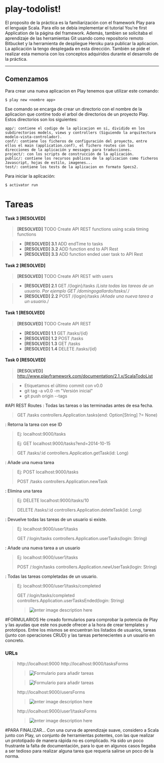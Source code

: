 play-todolist!
===================
El proposito de la práctica es la familiarización con el framework Play para el lenguaje Scala. Para ello se debía implementar el tutorial You're first Application de la página del framework. Además, tambien se solicitaba el aprendizaje de las herramientas Git usando como repositorio remoto Bitbucket y la herramienta de despliegue Heroku para publicar la aplicacion. La aplicación la tengo desplegada en esta dirección. También se pide el realizar esta memoria con los conceptos adquiridos durante el desarrollo de la práctica.

----------

Comenzamos
-------------

Para crear una nueva aplicacion en Play tenemos que utilizar este comando:
```
$ play new <nombre app>
```
Ese comando se encarga de crear un directorio con el nombre de la aplicacion que contine todo el arbol de directorios de un proyecto Play. Estos directorios son los siguientes:
```
app/: contiene el codigo de la aplicacion en si, dividido en los subdirectorios models, views y controllers (Siguiendo la arquitectura modelo-vista-controlador).
conf/: contiene los ficheros de configuración del proyecto, entre ellos el main (application.conf), el fichero routes con las direcciones de la aplicación y messages para traducciones.
project/: con los scripts de construcción de la aplicación.
public/: contiene los recursos publicos de la aplicacion como ficheros Javascript, hojas de estilo, imagenes...
test/: contiene los tests de la aplicacion en formato Specs2.
```

Para iniciar la aplicación:
```
$ activator run
```

Tareas
===================

#### Task 3 [RESOLVED]

>**[RESOLVED]** TODO Create API REST functions using scala timing functions

> - **[RESOLVED] 3.1** ADD endTime to tasks
> - **[RESOLVED] 3.2** ADD function end to API Rest
> - **[RESOLVED] 3.3** ADD function ended user task to API Rest



#### Task 2 [RESOLVED]

>**[RESOLVED]** TODO Create API REST with users

> - **[RESOLVED] 2.1** GET /{login}/tasks /*Lista todas las tareas de un usuario. Por ejemplo GET /domingogallardo/tasks/.*/
> - **[RESOLVED] 2.2** POST /{login}/tasks /*Añade una nueva tarea a un usuario.*/

#### Task 1 [RESOLVED]

>**[RESOLVED]** TODO Create API REST

> - **[RESOLVED] 1.1** GET /tasks/{id}
> - **[RESOLVED] 1.2** POST /tasks
> - **[RESOLVED] 1.3** GET /tasks
> - **[RESOLVED] 1.4** DELETE /tasks/{id}


#### Task 0 [RESOLVED]

>**[RESOLVED]** http://www.playframework.com/documentation/2.1.x/ScalaTodoList

> - Etiquetamos el último commit con v0.0
> - git tag -a v0.0 -m "Versión inicial"
> - git push origin --tags

#API REST
Routes
: Todas las tareas o las terminadas antes de esa fecha.
> GET 	/tasks 					controllers.Application.tasks(end: Option[String] ?= None)

: Retorna la tarea con ese ID
> Ej: localhost:9000/tasks
> 
> Ej: GET localhost:9000/tasks?end=2014-10-15
> 
> GET 	/tasks/:id 				controllers.Application.getTask(id: Long)

: Añade una nueva tarea
> Ej: POST localhost:9000/tasks
>  
> POST    /tasks                  controllers.Application.newTask

: Elimina una tarea
> Ej: DELETE localhost:9000/tasks/10
> 
> DELETE 	/tasks/:id 				controllers.Application.deleteTask(id: Long)

: Devuelve todas las tareas de un usuario si existe.
> Ej: localhost:9000/user1/tasks
> 
> GET 	/:login/tasks 			controllers.Application.userTasks(login: String)

: Añade una nueva tarea a un usuario
> Ej: localhost:9000/user1/tasks
> 
> POST 	/:login/tasks 			controllers.Application.newUserTask(login: String)

: Todas las tareas completadas de un usuario.
> Ej: localhost:9000/user1/tasks/completed
> 
> GET 	/:login/tasks/completed 			controllers.Application.userTasksEnded(login: String)
>> ![enter image description here](http://ulisesdev.com/img/tareas_usuario1_completadas.PNG)

#FORMULARIOS
He creado formularios para comprobar la potencia de Play y las ayudas que este nos puede ofrecer a la hora de crear templates y prototipos. Entre los mismos se encuentran los listados de usuarios, tareas (junto con operaciones CRUD) y las tareas pertenecientes a un usuario en concreto.

### URLs
> http://localhost:9000
> http://localhost:9000/tasksForms
>> ![Formulario para añadir tareas](http://ulisesdev.com/img/tareas_listado.PNG)
>
>> ![Formulario para añadir tareas](http://ulisesdev.com/img/tareas_add.PNG)
>
> http://localhost:9000/usersForms
>> ![enter image description here](http://ulisesdev.com/img/usuarios_listado.PNG)
>
> http://localhost:9000/user1/tasksForms
>> ![enter image description here](http://ulisesdev.com/img/tareas_listado_usuario1.PNG)


#PARA FINALIZAR...
Con una curva de aprendizaje suave, considero a Scala junto con Play, un conjunto de herramientas potentes, con las que realizar un prototipado de manera rápida no es complicado. Ha sido un poco frustrante la falta de documentación, para lo que en algunos casos llegaba a ser tedioso para realizar alguna tarea que requería salirse un poco de la norma.